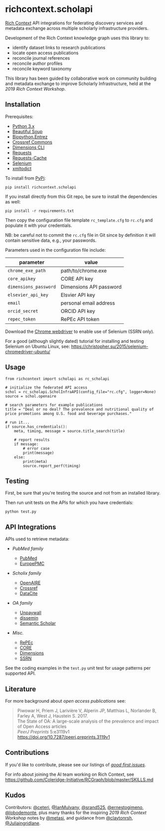 # richcontext.scholapi

[Rich Context](https://coleridgeinitiative.org/richcontext)
API integrations for federating discovery services and metadata
exchange across multiple scholarly infrastructure providers.

Development of the Rich Context knowledge graph uses this library to:

  * identify dataset links to research publications
  * locate open access publications
  * reconcile journal references
  * reconcile author profiles
  * reconcile keyword taxonomy

This library has been guided by collaborative work on community
building and metadata exchange to improve Scholarly Infrastructure,
held at the *2019 Rich Context Workshop*.


## Installation

Prerequisites:

- [Python 3.x](https://www.python.org/downloads/)
- [Beautiful Soup](https://www.crummy.com/software/BeautifulSoup/bs4/doc/)
- [Biopython.Entrez](https://biopython.org/)
- [Crossref Commons](https://gitlab.com/crossref/crossref_commons_py)
- [Dimensions CLI](https://github.com/digital-science/dimcli)
- [Requests](https://2.python-requests.org/en/master/)
- [Requests-Cache](https://github.com/reclosedev/requests-cache)
- [Selenium](https://github.com/SeleniumHQ/selenium/)
- [xmltodict](https://github.com/martinblech/xmltodict)


To install from [PyPi](https://pypi.python.org/pypi/richcontext.scholapi):

```
pip install richcontext.scholapi
```

If you install directly from this Git repo, be sure to install the 
dependencies as well:

```
pip install -r requirements.txt
```

Then copy the configuration file template `rc_template.cfg` to `rc.cfg`
and populate it with your credentials.

NB: be careful not to commit the `rc.cfg` file in Git since by
definition it will contain sensitive data, e.g., your passwords.


Parameters used in the configuration file include:

| parameter | value | 
| --- | --- |
| `chrome_exe_path` | path/to/chrome.exe |
| `core_apikey` | CORE API key |
| `dimensions_password` | Dimensions API password |
| `elsevier_api_key` | Elsvier API key |
| `email` | personal email address |
| `orcid_secret` | ORCID API key |
| `repec_token` | RePEc API token |

Download the [Chrome webdriver](https://chromedriver.chromium.org/downloads) 
to enable use of Selenium (SSRN only).

For a good (although slightly dated) tutorial for installing and
testing Selenium on Ubuntu Linux, see:
<https://christopher.su/2015/selenium-chromedriver-ubuntu/>


## Usage

```
from richcontext import scholapi as rc_scholapi

# initialize the federated API access
schol = rc_scholapi.ScholInfraAPI(config_file="rc.cfg", logger=None)
source = schol.openaire

# search parameters for example publications
title = "Deal or no deal? The prevalence and nutritional quality of price promotions among U.S. food and beverage purchases."

# run it...
if source.has_credentials():
    meta, timing, message = source.title_search(title)

    # report results
    if message:
        # error case
        print(message)
    else:
        print(meta)
        source.report_perf(timing)
```


## Testing

First, be sure that you're testing the source and not from an
installed library.

Then run unit tests on the APIs for which you have credentials:

```
python test.py
```


## API Integrations

APIs used to retrieve metadata:

  * *PubMed family*
    + [PubMed](https://www.ncbi.nlm.nih.gov/books/NBK25501/)
    + [EuropePMC](https://europepmc.org/RestfulWebService)

  * *Scholix family*
    + [OpenAIRE](https://develop.openaire.eu/)
    + [Crossref](https://www.crossref.org/services/metadata-delivery/)
    + [DataCite](https://support.datacite.org/docs/api)

  * *OA family*
    + [Unpaywall](https://unpaywall.org/products/api)
    + [dissemin](https://dissemin.readthedocs.io/en/latest/api.html)
    + [Semantic Scholar](http://api.semanticscholar.org/)

  * *Misc.*
    + [RePEc](https://ideas.repec.org/api.html)
    + [CORE](https://core.ac.uk/services/api/)
    + [Dimensions](https://docs.dimensions.ai/dsl/api.html)
    + [SSRN](https://www.ssrn.com/)

See the coding examples in the `test.py` unit test for usage patterns
per supported API.


## Literature

For more background about *open access publications* see:

> Piwowar H, Priem J, Larivière V, Alperin JP, Matthias L, Norlander B, Farley A, West J, Haustein S. 2017.  
The State of OA: A large-scale analysis of the prevalence and impact of Open Access articles  
*PeerJ Preprints* 5:e3119v1  
<https://doi.org/10.7287/peerj.preprints.3119v1>


## Contributions

If you'd like to contribute, please see our listings of
[*good first issues*](https://github.com/Coleridge-Initiative/RCApi/labels/good%20first%20issue).

For info about joining the AI team working on Rich Context, see
<https://github.com/Coleridge-Initiative/RCGraph/blob/master/SKILLS.md>


## Kudos

Contributors:
[@ceteri](https://github.com/ceteri), 
[@IanMulvany](https://github.com/IanMulvany),
[@srand525](https://github.com/srand525), 
[@ernestogimeno](https://github.com/ernestogimeno),
[@lobodemonte](https://github.com/lobodemonte),
plus many thanks for the inspiring *2019 Rich Context Workshop* notes by 
[@metasj](https://github.com/metasj),
and guidance from
[@claytonrsh](https://github.com/claytonrsh),
[@Juliaingridlane](https://github.com/Juliaingridlane).
